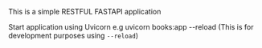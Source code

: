 This is a simple RESTFUL FASTAPI application

Start application using Uvicorn
e.g uvicorn books:app --reload (This is for development purposes using `--reload`)
